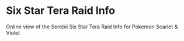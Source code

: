 # Six Star Tera Raid Info
Online view of the Serebii Six Star Tera Raid Info for Pokemon Scarlet & Violet
